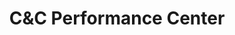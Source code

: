 ---
title: "C&C Performance Center"
url: /mount-pocono/candc-performance-center/
shop: car repair
---